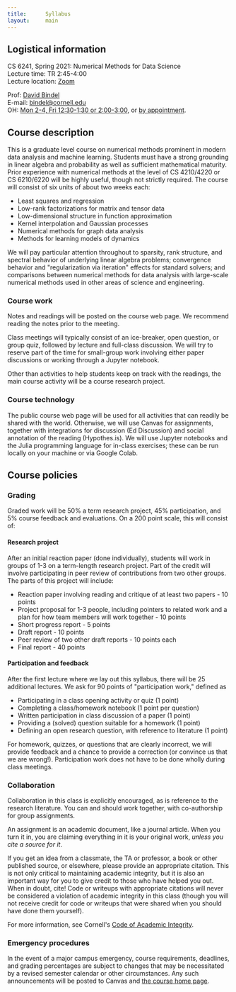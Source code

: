 ```yaml
---
title:      Syllabus
layout:     main
---
```


## Logistical information

CS 6241, Spring 2021: Numerical Methods for Data Science  
Lecture time: TR 2:45-4:00  
Lecture location: [Zoom](https://www.cs.cornell.edu/~bindel/netid/zoom.html)

Prof: [David Bindel](http://www.cs.cornell.edu/~bindel)  
E-mail: <bindel@cornell.edu>  
OH: [Mon 2-4, Fri 12:30-1:30 or 2:00-3:00](https://www.cs.cornell.edu/~bindel/netid/zoom.html), or [by appointment](http://www.meetme.so/DavidBindel).


## Course description

This is a graduate level course on numerical methods prominent in
modern data analysis and machine learning.  Students must have a
strong grounding in linear algebra and probability as well as
sufficient mathematical maturity.  Prior experience with numerical
methods at the level of CS 4210/4220 or CS 6210/6220 will be highly
useful, though not strictly required.  The course will consist of six
units of about two weeks each:

 - Least squares and regression
 - Low-rank factorizations for matrix and tensor data
 - Low-dimensional structure in function approximation
 - Kernel interpolation and Gaussian processes
 - Numerical methods for graph data analysis
 - Methods for learning models of dynamics
 
We will pay particular attention throughout to sparsity, rank
structure, and spectral behavior of underlying linear algebra
problems; convergence behavior and "regularization via iteration"
effects for standard solvers; and comparisons between numerical
methods for data analysis with large-scale numerical methods used in
other areas of science and engineering.

### Course work

Notes and readings will be posted on the course web page.  We
recommend reading the notes prior to the meeting.

Class meetings will typically consist of an ice-breaker, open
question, or group quiz, followed by lecture and full-class
discussion.  We will try to reserve part of the time for small-group
work involving either paper discussions or working through a
Jupyter notebook.

Other than activities to help students keep on track with the
readings, the main course activity will be a course research project.

### Course technology

The public course web page will be used for all activities that can
readily be shared with the world.  Otherwise, we will use Canvas for
assignments, together with integrations for discussion (Ed Discussion)
and social annotation of the reading (Hypothes.is).  We will use
Jupyter notebooks and the Julia programming language for in-class
exercises; these can be run locally on your machine or via Google Colab.

## Course policies

### Grading

Graded work will be 50% a term research project, 45% participation,
and 5% course feedback and evaluations.  On a 200 point scale, this
will consist of:

#### Research project

After an initial reaction paper (done individually), students will
work in groups of 1-3 on a term-length research project.  Part of the
credit will involve participating in peer review of contributions
from two other groups.  The parts of this project will include:

- Reaction paper involving reading and critique of at least two
  papers - 10 points
- Project proposal for 1-3 people, including pointers to related work
  and a plan for how team members will work together - 10 points
- Short progress report - 5 points
- Draft report - 10 points
- Peer review of two other draft reports - 10 points each
- Final report - 40 points

#### Participation and feedback

After the first lecture where we lay out this syllabus, there will be
25 additional lectures.  We ask for 90 points of "participation work,"
defined as

- Participating in a class opening activity or quiz (1 point)
- Completing a class/homework notebook (1 point per question)
- Written participation in class discussion of a paper (1 point)
- Providing a (solved) question suitable for a homework (1 point)
- Defining an open research question, with reference to literature (1 point)

For homework, quizzes, or questions that are clearly incorrect, we
will provide feedback and a chance to provide a correction (or
convince us that we are wrong!).  Participation work does not have to
be done wholly during class meetings.

### Collaboration

Collaboration in this class is explicitly encouraged, as is reference
to the research literature.  You can and should work together, with
co-authorship for group assignments.

An assignment is an academic document, like a journal article.
When you turn it in, you are claiming everything in it is your
original work, *unless you cite a source for it*.

If you get an idea from a classmate, the TA or professor, a book or
other published source, or elsewhere, please provide an appropriate
citation.  This is not only critical to maintaining academic
integrity, but it is also an important way for you to give credit to
those who have helped you out.  When in doubt, cite!  Code or writeups
with appropriate citations will never be considered a violation of
academic integrity in this class (though you will not receive credit
for code or writeups that were shared when you should have done them
yourself).

For more information, see Cornell's
[Code of Academic Integrity](http://cuinfo.cornell.edu/Academic/AIC.html).

### Emergency procedures

In the event of a major campus emergency, course requirements, deadlines, and
grading percentages are subject to changes that may be necessitated by a
revised semester calendar or other circumstances.  Any such announcements will
be posted to Canvas and [the course home page](index.html).

